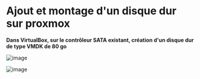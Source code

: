 # Ajout et montage d'un disque dur sur proxmox


**Dans VirtualBox, sur le contrôleur SATA existant, création d'un disque dur de type VMDK de 80 go**   

![image](https://github.com/techerbeatrice/ajout_montage_disque-dur_proxmox/assets/138071140/e5637e58-172e-4c69-8700-08b2a7ebea8a)    
       
![image](https://github.com/techerbeatrice/ajout_montage_disque-dur_proxmox/assets/138071140/00cb5568-0096-4013-ac01-2d069676487d)


